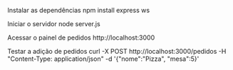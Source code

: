  Instalar as dependências
 npm install express ws

 Iniciar o servidor
 node server.js

 Acessar o painel de pedidos
 http://localhost:3000

  Testar a adição de pedidos
  curl -X POST http://localhost:3000/pedidos -H "Content-Type: application/json" -d '{"nome":"Pizza", "mesa":5}'
